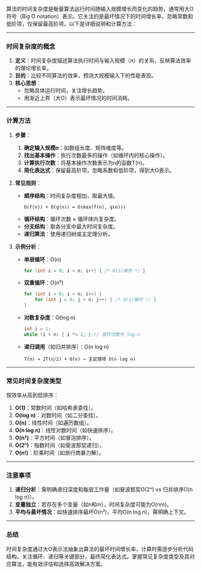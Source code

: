 

算法的时间复杂度是衡量算法运行时间随输入规模增长而变化的趋势，通常用大O符号（Big O notation）表示。它关注的是最坏情况下的时间增长率，忽略常数和低阶项，仅保留最高阶项。以下是详细说明和计算方法：

---

### **时间复杂度的概念**
1. **定义**：时间复杂度描述算法执行时间与输入规模（n）的关系，反映算法效率的理论增长率。
2. **目的**：比较不同算法的效率，预测大规模输入下的性能表现。
3. **核心思想**：
   - 忽略具体运行时间，关注增长趋势。
   - 用渐近上界（大O）表示最坏情况的时间消耗。

---

### **计算方法**
1. **步骤**：
   1. **确定输入规模n**：如数组长度、矩阵维度等。
   2. **找出基本操作**：执行次数最多的操作（如循环内的核心操作）。
   3. **计算执行次数**：将基本操作次数表示为n的函数T(n)。
   4. **简化表达式**：保留最高阶项，忽略系数和低阶项，得到大O表示。

2. **常见规则**：
   - **顺序结构**：时间复杂度相加，取最大值。
     ```plaintext
     O(f(n)) + O(g(n)) = O(max(f(n), g(n)))
     ```
   - **循环结构**：循环次数 × 循环体内复杂度。
   - **分支结构**：取各分支中最大时间复杂度。
   - **递归算法**：使用递归树或主定理分析。

3. **示例分析**：
   - **单层循环**：O(n)
     ```c
     for (int i = 0; i < n; i++) { /* O(1)操作 */ }
     ```
   - **双重循环**：O(n²)
     ```c
     for (int i = 0; i < n; i++) {
         for (int j = 0; j < n; j++) { /* O(1)操作 */ }
     }
     ```
   - **对数复杂度**：O(log n)
     ```c
     int i = 1;
     while (i < n) { i *= 2; } // 循环次数为 log₂n
     ```
   - **递归调用**（如归并排序）：O(n log n)
     ```plaintext
     T(n) = 2T(n/2) + O(n) → 主定理得 O(n log n)
     ```

---

### **常见时间复杂度类型**
按效率从高到低排序：
1. **O(1)**：常数时间（如哈希表查找）。
2. **O(log n)**：对数时间（如二分查找）。
3. **O(n)**：线性时间（如遍历数组）。
4. **O(n log n)**：线性对数时间（如快速排序）。
5. **O(n²)**：平方时间（如冒泡排序）。
6. **O(2ⁿ)**：指数时间（如斐波那契递归）。
7. **O(n!)**：阶乘时间（如旅行商暴力解）。

---

### **注意事项**
1. **递归分析**：需明确递归深度和每层工作量（如斐波那契O(2ⁿ) vs 归并排序O(n log n)）。
2. **变量独立**：若存在多个变量（如n和m），时间复杂度可能为O(nm)。
3. **平均与最坏情况**：如快速排序最坏O(n²)，平均O(n log n)，需明确上下文。

---

### **总结**
时间复杂度通过大O表示法抽象出算法的最坏时间增长率，计算时需逐步分析代码结构，关注循环、递归等关键部分，最终简化表达式。掌握常见复杂度类型及其对应算法，能有效评估和选择高效解决方案。